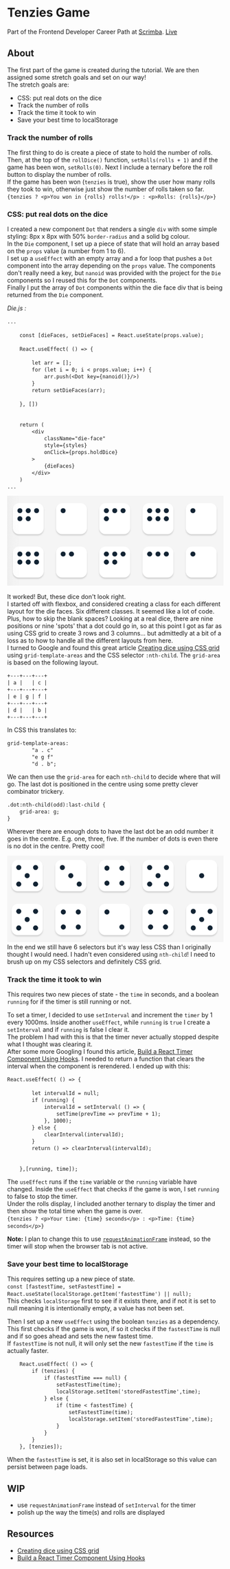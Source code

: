 # Tenzies Game

Part of the Frontend Developer Career Path at [Scrimba](https://scrimba.com/learn/frontend). 
[Live](https://mchlol.github.io/tenzies/) 

## About

The first part of the game is created during the tutorial. We are then assigned some stretch goals and set on our way!  
The stretch goals are:   
- CSS: put real dots on the dice
- Track the number of rolls
- Track the time it took to win
- Save your best time to localStorage

### Track the number of rolls

The first thing to do is create a piece of state to hold the number of rolls. Then, at the top of the `rollDice()` function, `setRolls(rolls + 1)` and if the game has been won, `setRolls(0)`. Next I include a ternary before the roll button to display the number of rolls.  
If the game has been won (`tenzies` is true), show the user how many rolls they took to win, otherwise just show the number of rolls taken so far.  
`{tenzies ? <p>You won in {rolls} rolls!</p> : <p>Rolls: {rolls}</p>}` 

### CSS: put real dots on the dice

I created a new component `Dot` that renders a single `div` with some simple styling: 8px x 8px with 50% `border-radius` and a solid bg colour.  
In the `Die` component, I set up a piece of state that will hold an array based on the `props` value (a number from 1 to 6).  
I set up a `useEffect` with an empty array and a for loop that pushes a `Dot` component into the array depending on the `props` value. The components don't really need a key, but `nanoid` was provided with the project for the `Die` components so I reused this for the `Dot` components.  
Finally I put the array of `Dot` components within the die face div that is being returned from the `Die` component.  
  
*Die.js :*
```
...

    const [dieFaces, setDieFaces] = React.useState(props.value);

    React.useEffect( () => {

        let arr = [];
        for (let i = 0; i < props.value; i++) {
            arr.push(<Dot key={nanoid()}/>)
        }
        return setDieFaces(arr);
        
    }, [])


    return (
        <div 
            className="die-face" 
            style={styles}
            onClick={props.holdDice}
        >
            {dieFaces}
        </div>
    )
...
```
![dice](./assets/dice01.png)

It worked! But, these dice don't look right.  
I started off with flexbox, and considered creating a class for each different layout for the die faces. Six different classes. It seemed like a lot of code. Plus, how to skip the blank spaces? Looking at a real dice, there are nine positions or nine 'spots' that a dot could go in, so at this point I got as far as using CSS grid to create 3 rows and 3 columns... but admittedly at a bit of a loss as to how to handle all the different layouts from here.  
I turned to Google and found this great article [Creating dice using CSS grid](https://dev.to/ekeijl/creating-dice-using-css-grid-j4) using `grid-template-areas` and the CSS selector `:nth-child`. The `grid-area` is based on the following layout.  
```
+---+---+---+
| a |   | c |
+---+---+---+
| e | g | f |
+---+---+---+
| d |   | b |
+---+---+---+
```
In CSS this translates to:  
```
grid-template-areas:
        "a . c"
        "e g f"
        "d . b";
```
We can then use the `grid-area` for each `nth-child` to decide where that will go. The last dot is positioned in the centre using some pretty clever combinator trickery.  
```
.dot:nth-child(odd):last-child {
    grid-area: g;
}
```
Wherever there are enough dots to have the last dot be an odd number it goes in the centre. E.g. one, three, five. If the number of dots is even there is no dot in the centre. Pretty cool!  

![dice](./assets/dice02.png)  
In the end we still have 6 selectors but it's way less CSS than I originally thought I would need. I hadn't even considered using `nth-child`! I need to brush up on my CSS selectors and definitely CSS grid.  

### Track the time it took to win

This requires two new pieces of state - the `time` in seconds, and a boolean `running` for if the timer is still running or not.  

To set a timer, I decided to use `setInterval` and increment the `timer` by 1 every 1000ms. Inside another `useEffect`, while `running` is `true` I create a `setInterval` and if `running` is false I clear it.  
The problem I had with this is that the timer never actually stopped despite what I thought was clearing it.  
After some more Googling I found this article, [Build a React Timer Component Using Hooks](https://upmostly.com/tutorials/build-a-react-timer-component-using-hooks). I needed to return a function that clears the interval when the component is rerendered.
I ended up with this:  
```
React.useEffect( () => {

        let intervalId = null;
        if (running) {
            intervalId = setInterval( () => {
                setTime(prevTime => prevTime + 1);
            }, 1000);
        } else {
            clearInterval(intervalId);
        }
        return () => clearInterval(intervalId);
        

    },[running, time]);
```
The `useEffect` runs if the `time` variable or the `running` variable have changed. Inside the `useEffect` that checks if the game is won, I set `running` to false to stop the timer.   
Under the rolls display, I included another ternary to display the timer and then show the total time when the game is over.  
`{tenzies ? <p>Your time: {time} seconds</p> : <p>Time: {time} seconds</p>}`

**Note:** I plan to change this to use [`requestAnimationFrame`](https://developer.mozilla.org/en-US/docs/Web/API/window/requestAnimationFrame) instead, so the timer will stop when the browser tab is not active.  

### Save your best time to localStorage

This requires setting up a new piece of state.  
`const [fastestTime, setFastestTime] = React.useState(localStorage.getItem('fastestTime') || null);`  
This checks `localStorage` first to see if it exists there, and if not it is set to null meaning it is intentionally empty, a value has not been set. 

Then I set up a new `useEffect` using the boolean `tenzies` as a dependency. This first checks if the game is won, if so it checks if the `fastestTime` is null and if so goes ahead and sets the new fastest time.  
If `fastestTime` is not null, it will only set the new `fastestTime` if the `time` is actually faster.  

```
    React.useEffect( () => {
        if (tenzies) {
            if (fastestTime === null) {
                setFastestTime(time);
                localStorage.setItem('storedFastestTime',time);
            } else {
                if (time < fastestTime) {
                    setFastestTime(time);
                    localStorage.setItem('storedFastestTime',time);
                } 
            }
        } 
    }, [tenzies]);
```

When the `fastestTime` is set, it is also set in localStorage so this value can persist between page loads.  


## WIP 

- use `requestAnimationFrame` instead of `setInterval` for the timer
- polish up the way the time(s) and rolls are displayed


## Resources

- [Creating dice using CSS grid](https://dev.to/ekeijl/creating-dice-using-css-grid-j4)
- [Build a React Timer Component Using Hooks](https://upmostly.com/tutorials/build-a-react-timer-component-using-hooks)